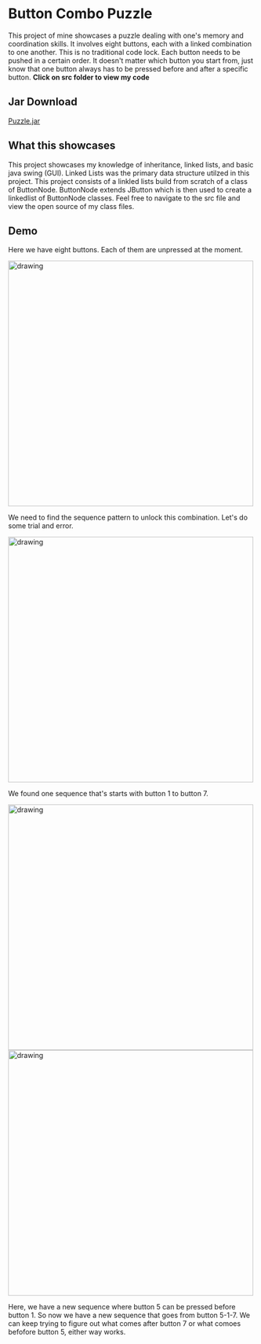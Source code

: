 # **Button Combo Puzzle**

This project of mine showcases a puzzle dealing with one's memory and coordination skills. It involves eight buttons, each with a linked combination to one another.
This is no traditional code lock. Each button needs to be pushed in a certain order. It doesn't matter which button you start from, just know that one button always has to be pressed before and after a specific button. 
**Click on src folder to view my code**

## **Jar Download**

[Puzzle.jar](https://github.com/abdulnad/ButtonComboPuzzleJAVA/raw/main/Puzzle.jar)

## **What this showcases**

This project showcases my knowledge of inheritance, linked lists, and basic java swing (GUI). Linked Lists was the primary data structure utilzed in this project. This project consists of a linkled lists build from scratch of a class of ButtonNode. ButtonNode extends JButton which is then used to create a linkedlist of ButtonNode classes. Feel free to navigate to the src file and view the open source of my class files. 

## **Demo**

Here we have eight buttons. Each of them are unpressed at the moment.

<img src="https://i.imgur.com/rqipHgG.png" alt="drawing" length = "400" width="500"/>

We need to find the sequence pattern to unlock this combination. Let's do some trial and error.

<img src="https://media.giphy.com/media/xn8TbcrB8s6JLf94Eb/giphy.gif" alt="drawing" length = "400" width="500"/>

We found one sequence that's starts with button 1 to button 7.

<img src="https://media.giphy.com/media/g6N5rGjOUknIJQGMEn/giphy.gif" alt="drawing" length = "400" width="500"/> <img src="https://media.giphy.com/media/Xg4VWSo7ldlkIymBgI/giphy.gif" alt="drawing" length = "400" width="500"/>

Here, we have a new sequence where button 5 can be pressed before button 1. So now we have a new sequence that goes from button 5-1-7. We can keep trying to figure out what comes after button 7 or what comoes befofore button 5, either way works.








